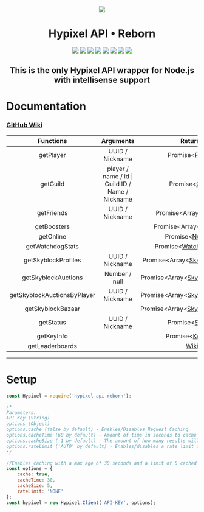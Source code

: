 
<div align="center">
<img src="https://i.imgur.com/cDFoQZU.png?1">
<h1>Hypixel API • Reborn</h1>
<a href="https://discord.gg/NSEBNMM"><img src="https://discordapp.com/api/guilds/660416184252104705/embed.png"></a>
<a href="https://travis-ci.org/StavZ/hypixel-api-reborn"><img src="https://flat.badgen.net/travis/StavZ/hypixel-api-reborn"></a>
<a href="https://app.circleci.com/pipelines/github/hypixel-api-reborn/hypixel-api-reborn"><img src="https://flat.badgen.net/github/status/hypixel-api-reborn/hypixel-api-reborn/master/ci/circleci"></a>
<img src="https://flat.badgen.net/npm/v/hypixel-api-reborn">
<img src="https://flat.badgen.net/npm/license/hypixel-api-reborn">
<a href="https://github.com/Hypixel-API-Reborn/hypixel-api-reborn"><img src="https://flat.badgen.net/github/stars/hypixel-api-reborn/hypixel-api-reborn"></a>
<a href="https://www.patreon.com/hypixelapireborn"><img src="https://i.imgur.com/gXkqa1Z.png?1"></a>
<a href="https://www.npmjs.com/package/hypixel-api-reborn"><img src="https://nodei.co/npm/hypixel-api-reborn.png?compact=true"></a>
<h2>This is the only Hypixel API wrapper for Node.js with intellisense support</h2>
</div>

# Documentation

<h3><a href="https://github.com/Hypixel-API-Reborn/hypixel-api-reborn/wiki">GitHub Wiki</a></h3>

|          Functions          |                    Arguments                     |                                                  Returns                                                   |
| :-------------------------: | :----------------------------------------------: | :--------------------------------------------------------------------------------------------------------: |
|          getPlayer          |                 UUID / Nickname                  |                               Promise<[Player](./src/structures/Player.js)>                                |
|          getGuild           | player / name / id \| Guild ID / Name / Nickname |                             Promise<[Guild](./src/structures/Guild/Guild.js)>                              |
|         getFriends          |                 UUID / Nickname                  |                            Promise<Array<[Friend](./src/structures/Friend.js)>>                            |
|         getBoosters         |                                                  |                      Promise<Array<[Booster](./src/structures/Boosters/Booster.js)>>                       |
|          getOnline          |                                                  | Promise<[Number](https://developer.mozilla.org/en-US/docs/Web/JavaScript/Reference/Global_Objects/Number)> |
|      getWatchdogStats       |                                                  |                        Promise<[WatchdogStats](./src/structures/Watchdog/Stats.js)>                        |
|     getSkyblockProfiles     |                       UUID / Nickname                        |              Promise<Array<[SkyblockProfile](./src/structures/SkyBlock/SkyblockProfile.js)>>               |
|     getSkyblockAuctions     |                  Number / null                   |              Promise<Array<[SkyblockAuction](./src/structures/SkyBlock/Auctions/Auction.js)>>              |
| getSkyblockAuctionsByPlayer |                       UUID / Nickname                       |              Promise<Array<[SkyblockAuction](./src/structures/SkyBlock/Auctions/Auction.js)>>              |
|      getSkyblockBazaar      |                                                  |               Promise<Array<[SkyblockProduct](./src/structures/SkyBlock/Bazzar/Product.js)>>               |
|          getStatus          |                 UUID / Nickname                  |                               Promise<[Status](./src/structures/Status.js)>                                |
|         getKeyInfo          |                                                  |                              Promise<[KeyInfo](./src/structures/KeyInfo.js)>                               |
|       getLeaderboards       |                                                  |           [Wiki](https://github.com/Hypixel-API-Reborn/hypixel-api-reborn/wiki/getLeaderboards)            |

---

# Setup

``` js
const Hypixel = require('hypixel-api-reborn');

/* 
Parameters:
API Key (String)
options (Object)
options.cache (false by default) - Enables/Disables Request Caching
options.cacheTime (60 by default) - Amount of time in seconds to cache the request.
options.cacheSize (-1 by default) - The amount of how many results will be cached (set -1 for infinity)
options.rateLimit ('AUTO' by default) - Enables/disables a rate limit of 0.5 seconds for requests to the API ( cached results not counted ). Very useful for programs that are designed to be used by a large public audience. 
*/

//Enables caching with a max age of 30 seconds and a limit of 5 cached results
const options = {
    cache: true,
    cacheTime: 30,
    cacheSize: 5,
    rateLimit: 'NONE'
};
const hypixel = new Hypixel.Client('API-KEY', options);
```

